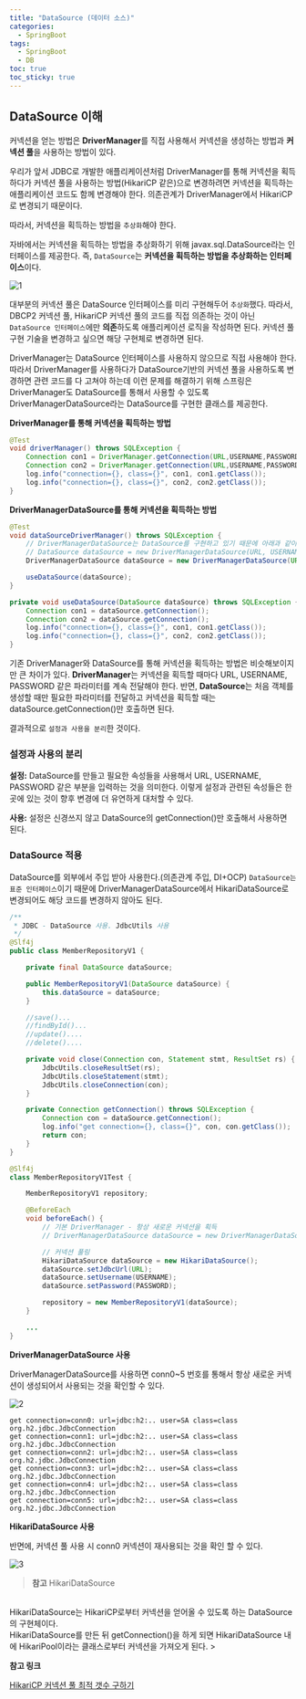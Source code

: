 ```yaml
---
title: "DataSource (데이터 소스)"
categories:
  - SpringBoot
tags:
  - SpringBoot
  - DB
toc: true
toc_sticky: true
---
```


## DataSource 이해

커넥션을 얻는 방법은 **DriverManager**를 직접 사용해서 커넥션을 생성하는 방법과 **커넥션 풀**을 사용하는 방법이 있다.

우리가 앞서 JDBC로 개발한 애플리케이션처럼 DriverManager를 통해 커넥션을 획득하다가 커넥션 풀을 사용하는 방법(HikariCP 같은)으로 변경하려면 커넥션을 획득하는 애플리케이션 코드도 함께 변경해야 한다. 의존관계가 DriverManager에서 HikariCP로 변경되기 때문이다.

따라서, 커넥션을 획득하는 방법을 `추상화`해야 한다.

자바에서는 커넥션을 획득하는 방법을 추상화하기 위해 javax.sql.DataSource라는 인터페이스를 제공한다. 즉, `DataSource`는 **커넥션을 획득하는 방법을 추상화하는 인터페이스**이다.

![1](https://user-images.githubusercontent.com/79130276/197952461-7ac5ff3b-782c-4a91-8fa7-b5594f05f18b.png)

대부분의 커넥션 풀은 DataSource 인터페이스를 미리 구현해두어 `추상화`했다. 따라서, DBCP2 커넥션 풀, HikariCP 커넥션 풀의 코드를 직접 의존하는 것이 아닌 `DataSource 인터페이스`에만 **의존**하도록 애플리케이션 로직을 작성하면 된다. 커넥션 풀 구현 기술을 변경하고 싶으면 해당 구현체로 변경하면 된다.

DriverManager는 DataSource 인터페이스를 사용하지 않으므로 직접 사용해야 한다. 따라서 DriverManager를 사용하다가 DataSource기반의 커넥션 풀을 사용하도록 변경하면 관련 코드를 다 고쳐야 하는데 이런 문제를 해결하기 위해 스프링은 DriverManager도 DataSource를 통해서 사용할 수 있도록 DriverManagerDataSource라는 DataSource를 구현한 클래스를 제공한다.

**DriverManager를 통해 커넥션을 획득하는 방법**

```java
@Test
void driverManager() throws SQLException {
    Connection con1 = DriverManager.getConnection(URL,USERNAME,PASSWORD);
    Connection con2 = DriverManager.getConnection(URL,USERNAME,PASSWORD);
    log.info("connection={}, class={}", con1, con1.getClass());
    log.info("connection={}, class={}", con2, con2.getClass());
}
```

**DriverManagerDataSource를 통해 커넥션을 획득하는 방법**

```java
@Test
void dataSourceDriverManager() throws SQLException {
    // DriverManagerDataSource는 DataSource를 구현하고 있기 때문에 아래과 같이 작성할 수 있다. (28, 29 같은 코드)
    // DataSource dataSource = new DriverManagerDataSource(URL, USERNAME, PASSWORD);
    DriverManagerDataSource dataSource = new DriverManagerDataSource(URL,USERNAME,PASSWORD);

    useDataSource(dataSource);
}

private void useDataSource(DataSource dataSource) throws SQLException {
    Connection con1 = dataSource.getConnection();
    Connection con2 = dataSource.getConnection();
    log.info("connection={}, class={}", con1, con1.getClass());
    log.info("connection={}, class={}", con2, con2.getClass());
}
```

기존 DriverManager와 DataSource를 통해 커넥션을 획득하는 방법은 비슷해보이지만 큰 차이가 있다. **DriverManager**는 커넥션을 획득할 때마다 URL, USERNAME, PASSWORD 같은 파라미터를 계속 전달해야 한다. 반면, **DataSource**는 처음 객체를 생성할 때만 필요한 파라미터를 전달하고 커넥션을 획득할 때는 dataSource.getConnection()만 호출하면 된다.

결과적으로 `설정과 사용을 분리`한 것이다.

### 설정과 사용의 분리

**설정:** DataSource를 만들고 필요한 속성들을 사용해서 URL, USERNAME, PASSWORD 같은 부분을 입력하는 것을 의미한다. 이렇게 설정과 관련된 속성들은 한곳에 있는 것이 향후 변경에 더 유연하게 대처할 수 있다.

**사용:** 설정은 신경쓰지 않고 DataSource의 getConnection()만 호출해서 사용하면 된다.

### DataSource 적용

DataSource를 외부에서 주입 받아 사용한다.(의존관계 주입, DI+OCP) `DataSource는 표준 인터페이스`이기 때문에 DriverManagerDataSource에서 HikariDataSource로 변경되어도 해당 코드를 변경하지 않아도 된다.

```java
/**
 * JDBC - DataSource 사용. JdbcUtils 사용
 */
@Slf4j
public class MemberRepositoryV1 {

    private final DataSource dataSource;

    public MemberRepositoryV1(DataSource dataSource) {
        this.dataSource = dataSource;
    }

    //save()...
    //findById()...
    //update()....
    //delete()....

    private void close(Connection con, Statement stmt, ResultSet rs) {
        JdbcUtils.closeResultSet(rs);
        JdbcUtils.closeStatement(stmt);
        JdbcUtils.closeConnection(con);
    }

    private Connection getConnection() throws SQLException {
        Connection con = dataSource.getConnection();
        log.info("get connection={}, class={}", con, con.getClass());
        return con;
    }
}
```

```java
@Slf4j
class MemberRepositoryV1Test {

    MemberRepositoryV1 repository;

    @BeforeEach
    void beforeEach() {
        // 기본 DriverManager - 항상 새로운 커넥션을 획득
        // DriverManagerDataSource dataSource = new DriverManagerDataSource(URL, USERNAME, PASSWORD);

        // 커넥션 풀링
        HikariDataSource dataSource = new HikariDataSource();
        dataSource.setJdbcUrl(URL);
        dataSource.setUsername(USERNAME);
        dataSource.setPassword(PASSWORD);

        repository = new MemberRepositoryV1(dataSource);
    }

    ...
}
```

**DriverManagerDataSource 사용**

DriverManagerDataSource를 사용하면 conn0~5 번호를 통해서 항상 새로운 커넥션이 생성되어서 사용되는 것을 확인할 수 있다.

![2](https://user-images.githubusercontent.com/79130276/197952471-cfb27cee-1e17-482c-9319-cff4af5322c9.png)

```
get connection=conn0: url=jdbc:h2:.. user=SA class=class org.h2.jdbc.JdbcConnection
get connection=conn1: url=jdbc:h2:.. user=SA class=class org.h2.jdbc.JdbcConnection
get connection=conn2: url=jdbc:h2:.. user=SA class=class org.h2.jdbc.JdbcConnection
get connection=conn3: url=jdbc:h2:.. user=SA class=class org.h2.jdbc.JdbcConnection
get connection=conn4: url=jdbc:h2:.. user=SA class=class org.h2.jdbc.JdbcConnection
get connection=conn5: url=jdbc:h2:.. user=SA class=class org.h2.jdbc.JdbcConnection
```

**HikariDataSource 사용**

반면에, 커넥션 풀 사용 시 conn0 커넥션이 재사용되는 것을 확인 할 수 있다.

![3](https://user-images.githubusercontent.com/79130276/197952476-1cc33c00-95fa-433f-b66e-68ba6208fdc7.png)

> **참고** HikariDataSource
<br>
HikariDataSource는 HikariCP로부터 커넥션을 얻어올 수 있도록 하는 DataSource의 구현체이다. 
<br>
HikariDataSource를 만든 뒤 getConnection()을 하게 되면 HikariDataSource 내에 HikariPool이라는 클래스로부터 커넥션을 가져오게 된다.
> 

**참고 링크**

[HikariCP 커넥션 풀 최적 갯수 구하기](https://techblog.woowahan.com/2664/)